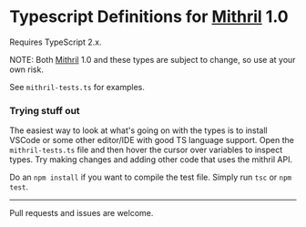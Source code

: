 # Typescript Definitions for [Mithril](https://github.com/lhorie/mithril.js) 1.0

Requires TypeScript 2.x.

NOTE: Both [Mithril](https://github.com/lhorie/mithril.js) 1.0 and these types are subject to change, so use at your own risk.

See `mithril-tests.ts` for examples.

### Trying stuff out

The easiest way to look at what's going on with the types is to install VSCode or some other editor/IDE with good TS language support. Open the `mithril-tests.ts` file and then hover the cursor over variables to inspect types. Try making changes and adding other code that uses the mithril API.

Do an `npm install` if you want to compile the test file. Simply run `tsc` or `npm test`.

---

Pull requests and issues are welcome.
